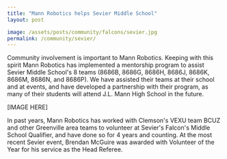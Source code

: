 ```yaml
---
title: "Mann Robotics helps Sevier Middle School"
layout: post

image: /assets/posts/community/falcons/sevier.jpg
permalink: /community/sevier/
---
```


Community involvement is important to Mann Robotics. Keeping with this spirit Mann Robotics has implemented a mentorship program to assist Sevier Middle School's 8 teams (8686B, 8686G, 8686H, 8686J, 8686K, 8686M, 8686N, and 8686P). We have assisted their teams at their school and at events, and have developed a partnership with their program, as many of their students will attend J.L. Mann High School in the future.

[IMAGE HERE]

In past years, Mann Robotics has worked with Clemson's VEXU team BCUZ and other Greenville area teams to volunteer at Sevier's Falcon's Middle School Qualifier, and have done so for 4 years and counting. At the most recent Sevier event, Brendan McGuire was awarded with Volunteer of the Year for his service as the Head Referee.
